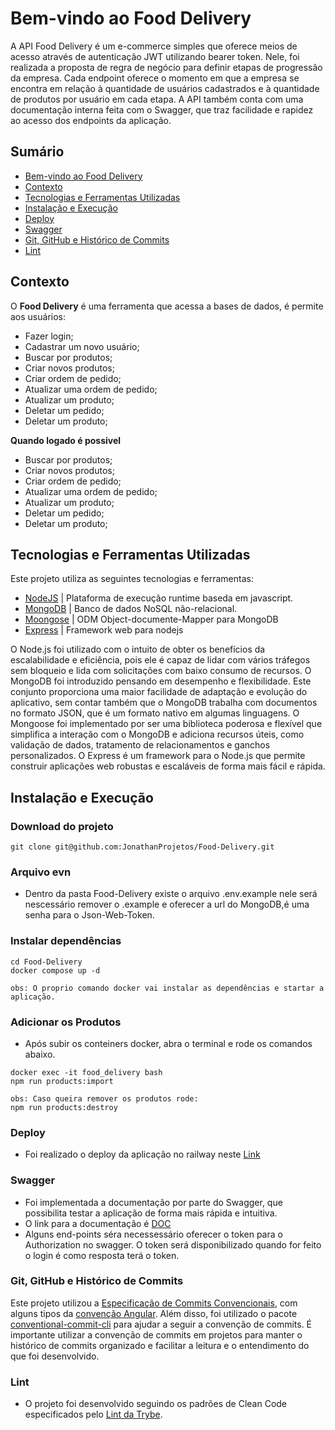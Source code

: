 
# Bem-vindo ao Food Delivery
A API Food Delivery é um e-commerce simples que oferece meios de acesso através de autenticação JWT utilizando bearer token. Nele, foi realizada a proposta de regra de negócio para definir etapas de progressão da empresa. Cada endpoint oferece o momento em que a empresa se encontra em relação à quantidade de usuários cadastrados e à quantidade de produtos por usuário em cada etapa. A API também conta com uma documentação interna feita com o Swagger, que traz facilidade e rapidez ao acesso dos endpoints da aplicação.

 
</details>

## Sumário
- [Bem-vindo ao Food Delivery](#Bem-vindo-ao-Food-Delivery)
- [Contexto](#contexto)
- [Tecnologias e Ferramentas Utilizadas](#tecnologias-e-ferramentas-utilizadas)
- [Instalação e Execução](#instalação-e-execução)
- [Deploy](#Deploy)
- [Swagger](#Swagger)
- [Git, GitHub e Histórico de Commits](#git-github-e-histórico-de-commits)
- [Lint](#lint)

## Contexto
O __Food Delivery__ é uma ferramenta que acessa a bases de dados, é permite aos usuários:
- Fazer login;
- Cadastrar um novo usuário;
- Buscar por produtos;
- Criar novos produtos;
- Criar ordem de pedido;
- Atualizar uma ordem de pedido;
- Atualizar um produto;
- Deletar um pedido;
- Deletar um produto;

__Quando logado é possivel__
- Buscar por produtos;
- Criar novos produtos;
- Criar ordem de pedido;
- Atualizar uma ordem de pedido;
- Atualizar um produto;
- Deletar um pedido;
- Deletar um produto;

## Tecnologias e Ferramentas Utilizadas

Este projeto utiliza as seguintes tecnologias e ferramentas:

- [NodeJS](https://nodejs.org/en/) | Plataforma de execução runtime baseda em javascript. 
- [MongoDB](https://www.mongodb.com/docs/) | Banco de dados NoSQL não-relacional.
- [Moongose](https://mongoosejs.com/docs/) | ODM Object-documente-Mapper para MongoDB
- [Express](https://expressjs.com/pt-br/) | Framework web para nodejs

O Node.js foi utilizado com o intuito de obter os benefícios da escalabilidade e eficiência, pois ele é capaz de lidar com vários tráfegos sem bloqueio e lida com solicitações com baixo consumo de recursos. O MongoDB foi introduzido pensando em desempenho e flexibilidade. Este conjunto proporciona uma maior facilidade de adaptação e evolução do aplicativo, sem contar também que o MongoDB trabalha com documentos no formato JSON, que é um formato nativo em algumas linguagens. O Mongoose foi implementado por ser uma biblioteca poderosa e flexível que simplifica a interação com o MongoDB e adiciona recursos úteis, como validação de dados, tratamento de relacionamentos e ganchos personalizados. O Express é um framework para o Node.js que permite construir aplicações web robustas e escaláveis de forma mais fácil e rápida.

## Instalação e Execução
### Download do projeto
```
git clone git@github.com:JonathanProjetos/Food-Delivery.git
```

### Arquivo evn
- Dentro da pasta Food-Delivery existe o arquivo .env.example nele será nescessário remover o .example e oferecer a url do MongoDB,é uma senha para o Json-Web-Token.


### Instalar dependências
```
cd Food-Delivery
docker compose up -d

obs: O proprio comando docker vai instalar as dependências e startar a aplicação.
```
### Adicionar os Produtos
- Após subir os conteiners docker, abra o terminal e rode os comandos abaixo.
```
docker exec -it food_delivery bash
npm run products:import

obs: Caso queira remover os produtos rode:
npm run products:destroy
```
### Deploy
- Foi realizado o deploy da aplicação no railway neste [Link](https://food-delivery-production-fba9.up.railway.app/)

### Swagger
- Foi implementada a documentação por parte do Swagger, que possibilita testar a aplicação de forma mais rápida e intuitiva.
- O link para a documentação é [DOC](https://food-delivery-production-fba9.up.railway.app/docs)
- Alguns end-points séra necessessário oferecer o token para o Authorization no swagger. O token será disponibilizado quando for feito o login é como resposta terá o token.

### Git, GitHub e Histórico de Commits
Este projeto utilizou a [Especificação de Commits Convencionais](https://www.conventionalcommits.org/en/v1.0.0/), com alguns tipos da [convenção Angular](https://github.com/angular/angular/blob/22b96b9/CONTRIBUTING.md#-commit-message-guidelines). Além disso, foi utilizado o pacote [conventional-commit-cli](https://www.npmjs.com/package/conventional-commit-cli) para ajudar a seguir a convenção de commits. É importante utilizar a convenção de commits em projetos para manter o histórico de commits organizado e facilitar a leitura e o entendimento do que foi desenvolvido.


### Lint
- O projeto foi desenvolvido seguindo os padrões de Clean Code especificados pelo [Lint da Trybe](https://github.com/betrybe/eslint-config-trybe).

